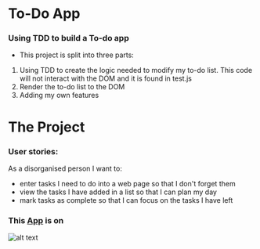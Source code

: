 # To-Do App

### Using TDD to build a To-do app

  * This project is split into three parts:

  1. Using TDD to create the logic needed to modify my to-do list. This code will not interact with the DOM and it is found in test.js 
  2. Render the to-do list to the DOM
  3. Adding my own features
  
# The Project

### User stories:

  As a disorganised person I want to:
  
  * enter tasks I need to do into a web page so that I don't forget them
  * view the tasks I have added in a list so that I can plan my day
  * mark tasks as complete so that I can focus on the tasks I have left


  ### This [App](https://marlenaw.github.io/To-Do-List/) is on 
                                                             
   ![alt text](http://pngimg.com/uploads/extinguisher/extinguisher_PNG54.png)
